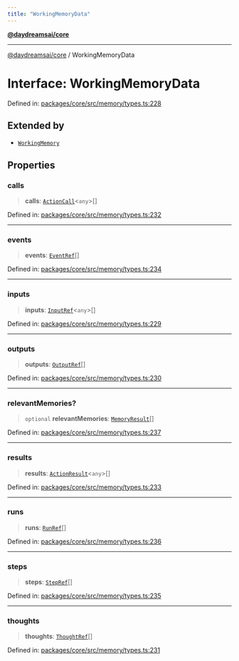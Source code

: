```yaml
---
title: "WorkingMemoryData"
---
```


[**@daydreamsai/core**](./api-reference.md)

***

[@daydreamsai/core](./api-reference.md) / WorkingMemoryData

# Interface: WorkingMemoryData

Defined in: [packages/core/src/memory/types.ts:228](https://github.com/dojoengine/daydreams/blob/bbf75946e0d6d99fbdde4cebb2f8a4e8926724f1/packages/core/src/memory/types.ts#L228)

## Extended by

- [`WorkingMemory`](./WorkingMemory.md)

## Properties

### calls

> **calls**: [`ActionCall`](./ActionCall.md)\<`any`\>[]

Defined in: [packages/core/src/memory/types.ts:232](https://github.com/dojoengine/daydreams/blob/bbf75946e0d6d99fbdde4cebb2f8a4e8926724f1/packages/core/src/memory/types.ts#L232)

***

### events

> **events**: [`EventRef`](./EventRef.md)[]

Defined in: [packages/core/src/memory/types.ts:234](https://github.com/dojoengine/daydreams/blob/bbf75946e0d6d99fbdde4cebb2f8a4e8926724f1/packages/core/src/memory/types.ts#L234)

***

### inputs

> **inputs**: [`InputRef`](./InputRef.md)\<`any`\>[]

Defined in: [packages/core/src/memory/types.ts:229](https://github.com/dojoengine/daydreams/blob/bbf75946e0d6d99fbdde4cebb2f8a4e8926724f1/packages/core/src/memory/types.ts#L229)

***

### outputs

> **outputs**: [`OutputRef`](./OutputRef.md)[]

Defined in: [packages/core/src/memory/types.ts:230](https://github.com/dojoengine/daydreams/blob/bbf75946e0d6d99fbdde4cebb2f8a4e8926724f1/packages/core/src/memory/types.ts#L230)

***

### relevantMemories?

> `optional` **relevantMemories**: [`MemoryResult`](./MemoryResult.md)[]

Defined in: [packages/core/src/memory/types.ts:237](https://github.com/dojoengine/daydreams/blob/bbf75946e0d6d99fbdde4cebb2f8a4e8926724f1/packages/core/src/memory/types.ts#L237)

***

### results

> **results**: [`ActionResult`](./ActionResult.md)\<`any`\>[]

Defined in: [packages/core/src/memory/types.ts:233](https://github.com/dojoengine/daydreams/blob/bbf75946e0d6d99fbdde4cebb2f8a4e8926724f1/packages/core/src/memory/types.ts#L233)

***

### runs

> **runs**: [`RunRef`](./RunRef.md)[]

Defined in: [packages/core/src/memory/types.ts:236](https://github.com/dojoengine/daydreams/blob/bbf75946e0d6d99fbdde4cebb2f8a4e8926724f1/packages/core/src/memory/types.ts#L236)

***

### steps

> **steps**: [`StepRef`](./StepRef.md)[]

Defined in: [packages/core/src/memory/types.ts:235](https://github.com/dojoengine/daydreams/blob/bbf75946e0d6d99fbdde4cebb2f8a4e8926724f1/packages/core/src/memory/types.ts#L235)

***

### thoughts

> **thoughts**: [`ThoughtRef`](./ThoughtRef.md)[]

Defined in: [packages/core/src/memory/types.ts:231](https://github.com/dojoengine/daydreams/blob/bbf75946e0d6d99fbdde4cebb2f8a4e8926724f1/packages/core/src/memory/types.ts#L231)
